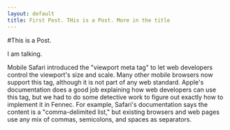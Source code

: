 ```yaml
---
layout: default
title: First Post. THis is a Post. More in the title
---
```

#This is a Post.

I am talking.

Mobile Safari introduced the "viewport meta tag" to let web developers control the viewport's size and scale. Many other mobile browsers now support this tag, although it is not part of any web standard. Apple's documentation does a good job explaining how web developers can use this tag, but we had to do some detective work to figure out exactly how to implement it in Fennec. For example, Safari's documentation says the content is a "comma-delimited list," but existing browsers and web pages use any mix of commas, semicolons, and spaces as separators.
